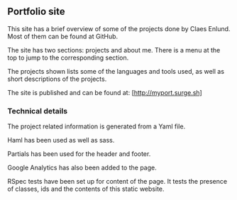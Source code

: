 ## Portfolio site

This site has a brief overview of some of the projects done by Claes Enlund.
Most of them can be found at GitHub.

The site has two sections: projects and about me. There is a menu at the top
to jump to the corresponding section.

The projects shown lists some of the languages and tools used, as well as
short descriptions of the projects.

The site is published and can be found at:
[http://myport.surge.sh]
  

### Technical details

The project related information is generated from a Yaml file.

Haml has been used as well as sass.

Partials has been used for the header and footer.

Google Analytics has also been added to the page.

RSpec tests have been set up for content of the page.
It tests the presence of classes, ids and the contents of this static website.
